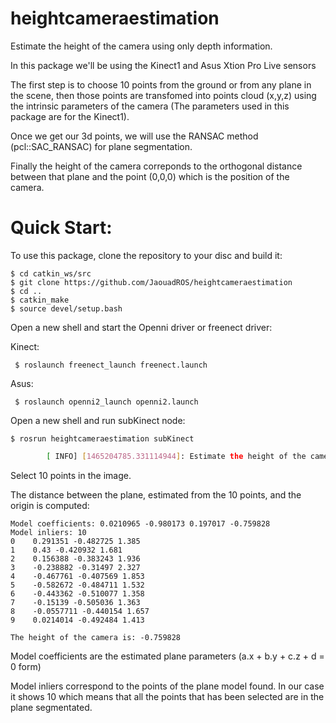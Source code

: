 # heightcameraestimation
Estimate the height of the camera using only depth information. 

In this package we'll be using the Kinect1 and Asus Xtion Pro Live sensors 

The first step is to choose 10 points from the ground or from any plane in the scene, then those points are transfomed into points cloud (x,y,z) using the intrinsic parameters of the camera (The parameters used in this package are for the Kinect1). 

Once we get our 3d points, we will use the RANSAC method (pcl::SAC_RANSAC) for plane segmentation.

Finally the height of the camera correponds to the orthogonal distance between that plane and the point (0,0,0) which is the position of the camera.


Quick Start:
===============

To use this package, clone the repository to your disc and build it:

    $ cd catkin_ws/src 
    $ git clone https://github.com/JaouadROS/heightcameraestimation
    $ cd ..
    $ catkin_make
    $ source devel/setup.bash

Open a new shell and start the Openni driver or freenect driver:

Kinect:

     $ roslaunch freenect_launch freenect.launch

Asus:

     $ roslaunch openni2_launch openni2.launch

Open a new shell and run subKinect node:

    $ rosrun heightcameraestimation subKinect 
```sh
        [ INFO] [1465204785.331114944]: Estimate the height of the camera
```

Select 10 points in the image. 

The distance between the plane, estimated from the 10 points, and the origin is computed:

    Model coefficients: 0.0210965 -0.980173 0.197017 -0.759828
    Model inliers: 10
    0    0.291351 -0.482725 1.385
    1    0.43 -0.420932 1.681
    2    0.156388 -0.383243 1.936
    3    -0.238882 -0.31497 2.327
    4    -0.467761 -0.407569 1.853
    5    -0.582672 -0.484711 1.532
    6    -0.443362 -0.510077 1.358
    7    -0.15139 -0.505036 1.363
    8    -0.0557711 -0.440154 1.657
    9    0.0214014 -0.492484 1.413
    
    The height of the camera is: -0.759828

Model coefficients are the estimated plane parameters (a.x + b.y + c.z + d = 0 form)

Model inliers correspond to the points of the plane model found. In our case it shows 10 which means that all the points that has been selected are in the plane segmentated.
